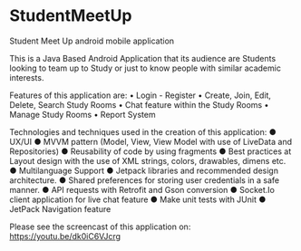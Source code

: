 # StudentMeetUp
Student Meet Up android mobile application

This is a Java Based Android Application that its audience are Students looking to team up to Study or just to know people with
similar academic interests.

Features of this application are:
• Login - Register
• Create, Join, Edit, Delete, Search Study Rooms
• Chat feature within the Study Rooms
• Manage Study Rooms
• Report System

Technologies and techniques used in the creation of this application:
● UX/UI
● MVVM pattern (Model, View, View Model with use of LiveData and Repositories)
● Reusability of code by using fragments
● Best practices at Layout design with the use of XML strings, colors, drawables, dimens etc.
● Multilanguage Support
● Jetpack libraries and recommended design architecture.
● Shared preferences for storing user credentials in a safe manner.
● API requests with Retrofit and Gson conversion
● Socket.Io client application for live chat feature
● Make unit tests with JUnit
● JetPack Navigation feature

Please see the screencast of this application on: https://youtu.be/dk0iC6VJcrg
